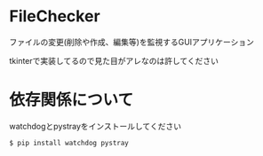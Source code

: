 # FileChecker
ファイルの変更(削除や作成、編集等)を監視するGUIアプリケーション

tkinterで実装してるので見た目がアレなのは許してください

# 依存関係について
watchdogとpystrayをインストールしてください

```bash
$ pip install watchdog pystray
```

